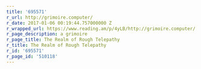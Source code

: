 ```yaml
---
title: '695571'
r_url: http://grimoire.computer/
r_date: 2017-01-06 00:19:44.757000000 Z
r_wrapped_url: https://www.reading.am/p/4yLB/http://grimoire.computer/
r_page_description: a grimoire
r_page_title: The Realm of Rough Telepathy
r_title: The Realm of Rough Telepathy
r_id: '695571'
r_page_id: '510118'
---
```


